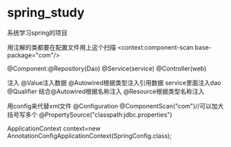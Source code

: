 # spring_study
系统学习spring的项目

用注解的类都要在配置文件用上这个扫描
      <context:component-scan base-package="com"/>

@Component:@Repository(Dao) @Service(service)  @Controller(web)


注入
@Value注入数据
@Autowired根据类型注入引用数据  service里面注入dao
@Qualifier 结合@Autowired根据名称注入
@Resource根据类型名称注入


用config来代替xml文件
@Configuration
@ComponentScan("com")//可以加大括号写多个
@PropertySource("classpath:jdbc.properties")

ApplicationContext context=new AnnotationConfigApplicationContext(SpringConfig.class);
